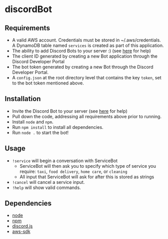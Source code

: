 # discordBot

## Requirements
- A valid AWS account. Credentials must be stored in ~/.aws/credentials. A DynamoDB table named `services` is created as part of this application.
- The ability to add Discord Bots to your server :) (see [here](https://discordjs.guide/preparations/setting-up-a-bot-application.html#creating-your-bot) for help)
- The client ID  generated by creating a new Bot application through the Discord Developer Portal
- The bot token generated by creating a new Bot through the Discord Developer Portal.
- A `config.json` at the root directory level that contains the key `token`, set to the bot token mentioned above.

## Installation
- Invite the Discord Bot to your server (see [here](https://discordjs.guide/preparations/adding-your-bot-to-servers.html#bot-invite-links) for help)
- Pull down the code, addressing all requirements above prior to running.
- Install `node` and `npm`.
- Run `npm install` to install all dependencies.
- Run `node .` to start the bot!

## Usage
- `!service` will begin a conversation with ServiceBot
    - ServiceBot will then ask you to specify which type of service you require: `taxi`, `food delivery`, `home care`, or `cleaning`
    - All input that ServiceBot will ask for after this is stored as strings
- `!cancel` will cancel a service input.
- `!help` will show valid commands.

## Dependencies
- [node](https://nodejs.org/en/)
- [npm](https://www.npmjs.com/)
- [discord.js](https://discord.js.org/#/)
- [aws-sdk](https://www.npmjs.com/package/aws-sdk)